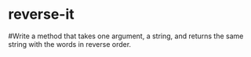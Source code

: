 # reverse-it
#Write a method that takes one argument, a string, and returns the same string with the words in reverse order.
